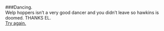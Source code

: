 ###Dancing.  
Welp  hoppers isn’t a very good dancer and you didn’t leave so hawkins is doomed. THANKS EL.  
[Try again.](../start.md)

